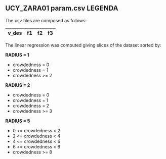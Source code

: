 ## UCY_ZARA01 param.csv LEGENDA

The csv files are composed as follows:

| v_des     | f1        | f2        | f3        |
| ---       | ----      | ---       | ----      |

The linear regression was computed giving slices of the dataset sorted by:

**RADIUS = 1**
- crowdedness = 0
- crowdedness = 1
- crowdedness >= 2

**RADIUS = 2**
- crowdedness = 0
- crowdedness = 1
- crowdedness = 2
- crowdedness >= 3

**RADIUS = 5**
- 0 <= crowdedness < 2
- 2 <= crowdedness < 4
- 4 <= crowdedness < 6
- 6 <= crowdedness < 8
- crowdedness >= 8
